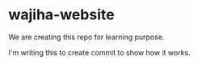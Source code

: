
# wajiha-website
We are creating this repo for learning purpose.

I'm writing this to create commit to show how it works.

